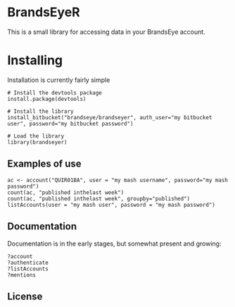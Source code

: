 # BrandsEyeR

This is a small library for accessing data in your BrandsEye account.

# Installing

Installation is currently fairly simple

    # Install the devtools package
    install.package(devtools)
   
    # Install the library
    install_bitbucket("brandseye/brandseyer", auth_user="my bitbucket user", password="my bitbucket password")
   
    # Load the library
    library(brandseyer)

## Examples of use

    ac <- account("QUIR01BA", user = "my mash username", password="my mash password")
    count(ac, "published inthelast week")
    count(ac, "published inthelast week", groupby="published")
    listAccounts(user = "my mash user", password = "my mash password")
    
## Documentation

Documentation is in the early stages, but somewhat present and growing:

    ?account
    ?authenticate
    ?listAccounts
    ?mentions

## License